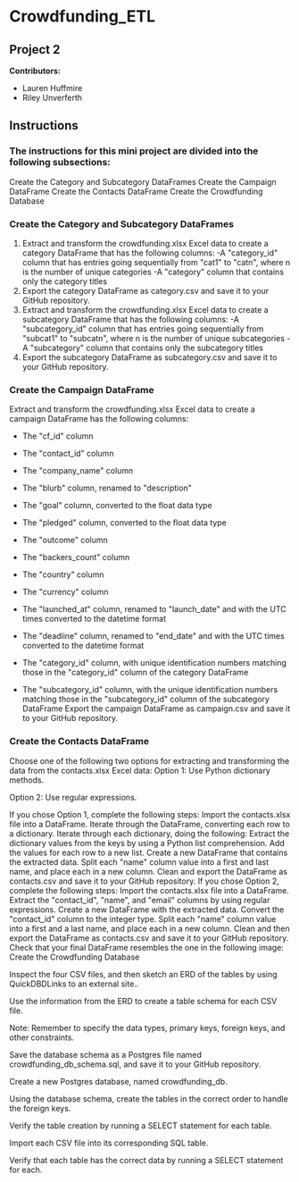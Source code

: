 # Crowdfunding_ETL

## Project 2
**Contributors:**
- Lauren Huffmire
- Riley Unverferth

## Instructions

### The instructions for this mini project are divided into the following subsections:

Create the Category and Subcategory DataFrames
Create the Campaign DataFrame
Create the Contacts DataFrame
Create the Crowdfunding Database

### Create the Category and Subcategory DataFrames

1. Extract and transform the crowdfunding.xlsx Excel data to create a category DataFrame that has the following columns:
  -A "category_id" column that has entries going sequentially from "cat1" to "catn", where n is the number of unique categories
  -A "category" column that contains only the category titles
2. Export the category DataFrame as category.csv and save it to your GitHub repository.
3. Extract and transform the crowdfunding.xlsx Excel data to create a subcategory DataFrame that has the following columns:
  -A "subcategory_id" column that has entries going sequentially from "subcat1" to "subcatn", where n is the number of unique subcategories
  -A "subcategory" column that contains only the subcategory titles
4. Export the subcategory DataFrame as subcategory.csv and save it to your GitHub repository.

### Create the Campaign DataFrame

Extract and transform the crowdfunding.xlsx Excel data to create a campaign DataFrame has the following columns:
- The "cf_id" column

- The "contact_id" column

- The "company_name" column

- The "blurb" column, renamed to "description"

- The "goal" column, converted to the float data type

- The "pledged" column, converted to the float data type

- The "outcome" column

- The "backers_count" column

- The "country" column

- The "currency" column

- The "launched_at" column, renamed to "launch_date" and with the UTC times converted to the datetime format

- The "deadline" column, renamed to "end_date" and with the UTC times converted to the datetime format

- The "category_id" column, with unique identification numbers matching those in the "category_id" column of the category DataFrame

- The "subcategory_id" column, with the unique identification numbers matching those in the "subcategory_id" column of the subcategory DataFrame
Export the campaign DataFrame as campaign.csv and save it to your GitHub repository.


### Create the Contacts DataFrame

Choose one of the following two options for extracting and transforming the data from the contacts.xlsx Excel data:
Option 1: Use Python dictionary methods.

Option 2: Use regular expressions.

If you chose Option 1, complete the following steps:
Import the contacts.xlsx file into a DataFrame.
Iterate through the DataFrame, converting each row to a dictionary.
Iterate through each dictionary, doing the following:
Extract the dictionary values from the keys by using a Python list comprehension.
Add the values for each row to a new list.
Create a new DataFrame that contains the extracted data.
Split each "name" column value into a first and last name, and place each in a new column.
Clean and export the DataFrame as contacts.csv and save it to your GitHub repository.
If you chose Option 2, complete the following steps:
Import the contacts.xlsx file into a DataFrame.
Extract the "contact_id", "name", and "email" columns by using regular expressions.
Create a new DataFrame with the extracted data.
Convert the "contact_id" column to the integer type.
Split each "name" column value into a first and a last name, and place each in a new column.
Clean and then export the DataFrame as contacts.csv and save it to your GitHub repository.
Check that your final DataFrame resembles the one in the following image:
Create the Crowdfunding Database

Inspect the four CSV files, and then sketch an ERD of the tables by using QuickDBDLinks to an external site..

Use the information from the ERD to create a table schema for each CSV file.

Note: Remember to specify the data types, primary keys, foreign keys, and other constraints.

Save the database schema as a Postgres file named crowdfunding_db_schema.sql, and save it to your GitHub repository.

Create a new Postgres database, named crowdfunding_db.

Using the database schema, create the tables in the correct order to handle the foreign keys.

Verify the table creation by running a SELECT statement for each table.

Import each CSV file into its corresponding SQL table.

Verify that each table has the correct data by running a SELECT statement for each.
